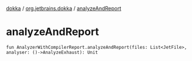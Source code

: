 [dokka](../index.md) / [org.jetbrains.dokka](index.md) / [analyzeAndReport](analyzeAndReport.md)

# analyzeAndReport

```
fun AnalyzerWithCompilerReport.analyzeAndReport(files: List<JetFile>, analyser: ()->AnalyzeExhaust): Unit
```
